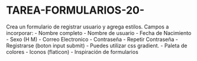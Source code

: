 # TAREA-FORMULARIOS-20-
Crea un formulario de registrar usuario y agrega estilos. Campos a incorporar:   - Nombre completo - Nombre de usuario - Fecha de Nacimiento - Sexo (H M) - Correo Electronico - Contraseña - Repetir Contraseña - Registrarse (boton input submit)   - Puedes utilizar css gradient. - Paleta de colores - Iconos (flaticon) - Inspiración de formularios
